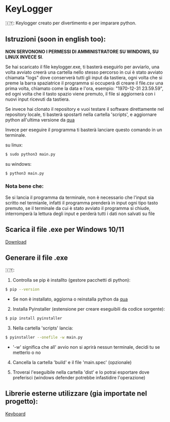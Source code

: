 # KeyLogger
🇮🇹: Keylogger creato per divertimento e per imparare python.

## Istruzioni (soon in english too):

**NON SERVONONO I PERMESSI DI AMMINISTRATORE SU WINDOWS, SU LINUX INVECE SI**.

Se hai scaricato il file keylogger.exe, ti basterà eseguirlo per avviarlo, una volta avviato creerà una cartella nello stesso percorso in cui è stato avviato chiamata "logs" dove conserverà tutti gli input da tastiera, ogni volta che si preme la barra spaziatrice il programma si occuperà di creare il file.csv una prima volta, chiamato come la data e l'ora, esempio: "1970-12-31 23.59.59", ed ogni volta che il tasto spazio viene premuto, il file si aggiornerà con i nuovi input ricevuti da tastiera.

Se invece hai clonato il repository e vuoi testare il software direttamente nel repository locale, ti basterà spostarti nella cartella 'scripts', e aggiornare python all'ultima versione da [qua](https://www.python.org/downloads/ 'Python download page') 

Invece per eseguire il programma ti basterà lanciare questo comando in un terminale.

su linux:
```sh
$ sudo python3 main.py
```

su windows:
```sh
$ python3 main.py
```

### Nota bene che:
Se si lancia il programma da terminale, non è necessario che l'input sia scritto nel termianle, infatti il programma prenderà in input ogni tipo tasto premuto, se il terminale da cui è stato avviato il programma si chiude, interromperà la lettura degli input e perderà tutti i dati non salvati su file



## Scarica il file .exe per Windows 10/11

[Download](https://github.com/bruhpate/KeyLogger/raw/main/scripts/keylogger.exe 'Download the exe')

## Generare il file .exe
🇮🇹:
1. Controlla se pip è installto (gestore pacchetti di python):
```sh
$ pip --version
```
* Se non è installato, aggiorna o reinstalla python da [qua](https://www.python.org/downloads/ 'Python download page') 

2. Installa Pyinstaller (estensione per creare eseguibili da codice sorgente):
```sh
$ pip install pyinstaller
```
3. Nella cartella 'scripts' lancia:
```sh
$ pyinstaller --onefile -w main.py
```
 * '-w' significa che all' avvio non si aprirà nessun terminale, decidi tu se metterlo o no

4. Cancella la cartella 'build' e il file 'main.spec' (opzionale)

5. Troverai l'eseguibile  nella cartella 'dist' e lo potrai esportare dove preferisci (windows defender potrebbe infastidire l'operazione)


## Librerie esterne utilizzare (gia importate nel progetto):

[Keyboard](https://github.com/boppreh/keyboard 'Keyboard')


